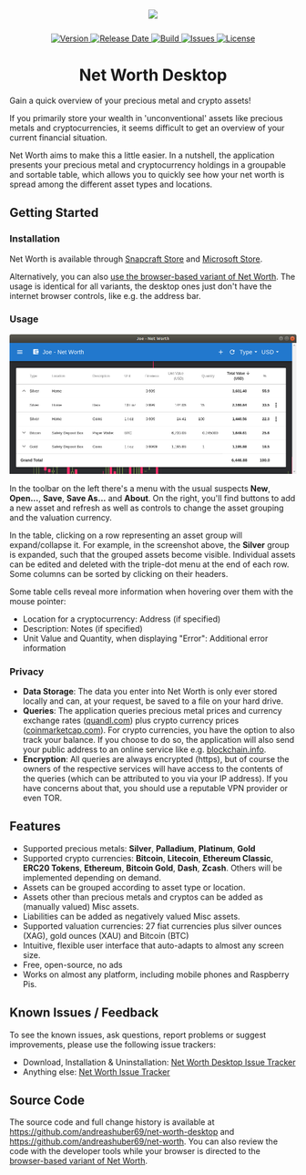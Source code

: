 <h1 align="center">
  <img width="128" src="https://raw.githubusercontent.com/andreashuber69/net-worth/master/doc/icon.svg?sanitize=true">
</h1>
<p align="center">
  <a href="https://github.com/andreashuber69/net-worth-desktop/releases/latest">
    <img src="https://img.shields.io/github/release/andreashuber69/net-worth-desktop.svg" alt="Version">
  </a>
  <a href="https://github.com/andreashuber69/net-worth-desktop/releases/latest">
    <img src="https://img.shields.io/github/release-date/andreashuber69/net-worth-desktop.svg" alt="Release Date">
  </a>
  <a href="https://travis-ci.org/andreashuber69/net-worth-desktop">
    <img src="https://img.shields.io/travis/andreashuber69/net-worth-desktop.svg" alt="Build">
  </a>
  <a href="https://github.com/andreashuber69/net-worth-desktop/issues">
    <img src="https://img.shields.io/github/issues-raw/andreashuber69/net-worth-desktop.svg" alt="Issues">
  </a>
  <a href="https://github.com/andreashuber69/net-worth-desktop/blob/master/LICENSE">
    <img src="https://img.shields.io/github/license/andreashuber69/net-worth-desktop.svg" alt="License">
  </a>
</p>

<h1 align="center">Net Worth Desktop</h1>

Gain a quick overview of your precious metal and crypto assets!

If you primarily store your wealth in 'unconventional' assets like precious metals and cryptocurrencies, it seems
difficult to get an overview of your current financial situation.

Net Worth aims to make this a little easier. In a nutshell, the application presents your precious metal and
cryptocurrency holdings in a groupable and sortable table, which allows you to quickly see how your net worth is spread
among the different asset types and locations.

## Getting Started

### Installation

Net Worth is available through [Snapcraft Store](https://snapcraft.io/net-worth) and
[Microsoft Store](https://www.microsoft.com/en-us/p/net-worth/9nthd1z5n1d4).

Alternatively, you can also
[use the browser-based variant of Net Worth](https://github.com/andreashuber69/net-worth/blob/master/README.md#installation).
The usage is identical for all variants, the desktop ones just don't have the internet browser controls, like e.g. the
address bar.

### Usage

![Screenshot](doc/screenshot.png)

In the toolbar on the left there's a menu with the usual suspects **New**, **Open...**, **Save**, **Save As...** and
**About**. On the right, you'll find buttons to add a new asset and refresh as well as controls to change the asset
grouping and the valuation currency.

In the table, clicking on a row representing an asset group will expand/collapse it. For example, in the screenshot
above, the **Silver** group is expanded, such that the grouped assets become visible. Individual assets can be edited
and deleted with the triple-dot menu at the end of each row. Some columns can be sorted by clicking on their headers.

Some table cells reveal more information when hovering over them with the mouse pointer:

- Location for a cryptocurrency: Address (if specified)
- Description: Notes (if specified)
- Unit Value and Quantity, when displaying "Error": Additional error information

### Privacy

- **Data Storage**: The data you enter into Net Worth is only ever stored locally and can, at your request, be saved to
  a file on your hard drive.
- **Queries**: The application queries precious metal prices and currency exchange rates
  ([quandl.com](https://quandl.com)) plus crypto currency prices ([coinmarketcap.com](https://coinmarketcap.com)). For
  crypto currencies, you have the option to also track your balance. If you choose to do so, the application will also
  send your public address to an online service like e.g. [blockchain.info](https://blockchain.info).
- **Encryption**: All queries are always encrypted (https), but of course the owners of the respective services will
  have access to the contents of the queries (which can be attributed to you via your IP address). If you have concerns
  about that, you should use a reputable VPN provider or even TOR.

## Features

- Supported precious metals: **Silver**, **Palladium**, **Platinum**, **Gold**
- Supported crypto currencies: **Bitcoin**, **Litecoin**, **Ethereum Classic**, **ERC20 Tokens**, **Ethereum**,
  **Bitcoin Gold**, **Dash**, **Zcash**. Others will be implemented depending on demand.
- Assets can be grouped according to asset type or location.
- Assets other than precious metals and cryptos can be added as (manually valued) Misc assets.
- Liabilities can be added as negatively valued Misc assets.
- Supported valuation currencies: 27 fiat currencies plus silver ounces (XAG), gold ounces (XAU) and Bitcoin (BTC)
- Intuitive, flexible user interface that auto-adapts to almost any screen size.
- Free, open-source, no ads
- Works on almost any platform, including mobile phones and Raspberry Pis.

## Known Issues / Feedback

To see the known issues, ask questions, report problems or suggest improvements, please use the following issue
trackers:

- Download, Installation & Uninstallation:
  [Net Worth Desktop Issue Tracker](https://github.com/andreashuber69/net-worth-desktop/issues)
- Anything else: [Net Worth Issue Tracker](https://github.com/andreashuber69/net-worth/issues)

## Source Code

The source code and full change history is available at <https://github.com/andreashuber69/net-worth-desktop> and
<https://github.com/andreashuber69/net-worth>. You can also review the code with the developer tools while your browser
is directed to the [browser-based variant of Net Worth](https://andreashuber69.github.io/net-worth).
